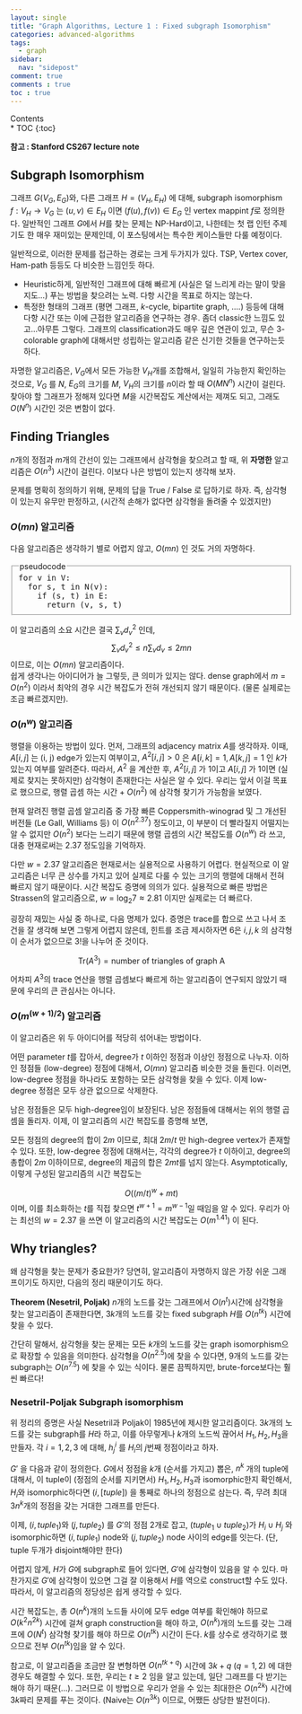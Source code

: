 ```yaml
---
layout: single
title: "Graph Algorithms, Lecture 1 : Fixed subgraph Isomorphism"
categories: advanced-algorithms
tags:
  - graph
sidebar:
  nav: "sidepost"
comment: true
comments : true
toc : true
---
```

<div id="toc">
Contents
</div>
* TOC
{:toc}

**참고 : Stanford CS267 lecture note**
## Subgraph Isomorphism
그래프 $G(V_G, E_G)$와, 다른 그래프 $H = (V_H, E_H)$ 에 대해, subgraph isomorphism $f : V_H \to V_G$ 는 $(u, v) \in E_H$ 이면 $(f(u), f(v)) \in E_G$ 인 vertex mappint $f$로 정의한다. 일반적인 그래프 $G$에서 $H$를 찾는 문제는 NP-Hard이고, 나한테는 첫 랩 인턴 주제기도 한 매우 재미있는 문제인데, 이 포스팅에서는 특수한 케이스들만 다룰 예정이다.

일반적으로, 이러한 문제를 접근하는 경로는 크게 두가지가 있다. TSP, Vertex cover, Ham-path 등등도 다 비슷한 느낌인듯 하다. 
- Heuristic하게, 일반적인 그래프에 대해 빠르게 (사실은 덜 느리게 라는 말이 맞을 지도...) 푸는 방법을 찾으려는 노력. 다항 시간을 목표로 하지는 않는다.
- 특정한 형태의 그래프 (평면 그래프, $k$-cycle, bipartite graph, ....) 등등에 대해 다항 시간 또는 이에 근접한 알고리즘을 연구하는 경우. 좀더 classic한 느낌도 있고...아무튼 그렇다. 그래프의 classification과도 매우 깊은 연관이 있고, 무슨 3-colorable graph에 대해서만 성립하는 알고리즘 같은 신기한 것들을 연구하는듯 하다.

자명한 알고리즘은, $V_G$에서 모든 가능한 $V_H$개를 조합해서, 일일히 가능한지 확인하는 것으로, $V_G$ 를 $N$, $E_G$의 크기를 $M$, $V_H$의 크기를 $n$이라 할 때 $O(MN^n)$ 시간이 걸린다. 찾아야 할 그래프가 정해져 있다면 $M$을 시간복잡도 계산에서는 제껴도 되고, 그래도 $O(N^n)$ 시간인 것은 변함이 없다.

## Finding Triangles
$n$개의 정점과 $m$개의 간선이 있는 그래프에서 삼각형을 찾으려고 할 때, 위 **자명한** 알고리즘은 $O(n^3)$ 시간이 걸린다. 이보다 나은 방법이 있는지 생각해 보자.

문제를 명확히 정의하기 위해, 문제의 답을 True / False 로 답하기로 하자. 즉, 삼각형이 있는지 유무만 판정하고, (시간적 손해가 없다면 삼각형을 돌려줄 수 있겠지만)
### $O(mn)$ 알고리즘 
다음 알고리즘은 생각하기 별로 어렵지 않고, $O(mn)$ 인 것도 거의 자명하다.



<fieldset>

<legend>
pseudocode
</legend>

<pre class="pseudocode" style="margin:0">
for v in V: 
  for s, t in N(v):
    if (s, t) in E:
      return (v, s, t)
</pre>
</fieldset>

이 알고리즘의 소요 시간은 결국 $\sum_v d_v^2$ 인데, 
$$\sum_v d_v^2 \leq n \sum_v d_v \leq 2mn$$
이므로, 이는 $O(mn)$ 알고리즘이다.  
쉽게 생각나는 아이디어가 늘 그렇듯, 큰 의미가 있지는 않다. dense graph에서 $m = O(n^2)$ 이라서 최악의 경우 시간 복잡도가 전혀 개선되지 않기 때문이다. (물론 실제로는 조금 빠르겠지만).

### $O(n^w)$ 알고리즘 
행렬을 이용하는 방법이 있다. 먼저, 그래프의 adjacency matrix $A$를 생각하자. 이때, $A[i, j]$ 는 (i, j) edge가 있는지 여부이고, $A^2[i, j] > 0$ 은 $A[i, k] = 1, A[k, j] = 1$ 인 $k$가 있는지 여부를 알려준다. 따라서, $A^2$ 을 계산한 후, $A^2[i, j]$ 가 1이고 $A[i, j]$ 가 1이면 (실제로 찾지는 못하지만) 삼각형이 존재한다는 사실은 알 수 있다. 우리는 앞서 이걸 목표로 했으므로, 행렬 곱셈 하는 시간 + $O(n^2)$ 에 삼각형 찾기가 가능함을 보였다. 

현재 알려진 행렬 곱셈 알고리즘 중 가장 빠른 Coppersmith-winograd 및 그 개선된 버전들 (Le Gall, Williams 등) 이 $O(n^{2.37})$ 정도이고, 이 부분이 더 빨라질지 어떨지는 알 수 없지만 $O(n^2)$ 보다는 느리기 때문에 행렬 곱셈의 시간 복잡도를 $O(n^w)$ 라 쓰고, 대충 현재로써는 2.37 정도임을 기억하자.  

다만 $w = 2.37$ 알고리즘은 현재로서는 실용적으로 사용하기 어렵다. 현실적으로 이 알고리즘은 너무 큰 상수를 가지고 있어 실제로 다룰 수 있는 크기의 행렬에 대해서 전혀 빠르지 않기 때문이다. 시간 복잡도 증명에 의의가 있다. 실용적으로 빠른 방법은 Strassen의 알고리즘으로, $w = \log_2 7 \approx 2.81$ 이지만 실제로는 더 빠르다. 

굉장히 재밌는 사실 중 하나로, 다음 명제가 있다. 증명은 trace를 합으로 쓰고 나서 조건을 잘 생각해 보면 그렇게 어렵지 않은데, 힌트를 조금 제시하자면 6은 $i, j, k$ 의 삼각형이 순서가 없으므로 $3!$을 나누어 준 것이다. 

$$\text{Tr}(A^3) = \text{number of triangles of graph A}$$

어차피 $A^3$의 trace 연산을 행렬 곱셈보다 빠르게 하는 알고리즘이 연구되지 않았기 때문에 우리의 큰 관심사는 아니다.

### $O(m^{(w + 1)/2})$ 알고리즘
이 알고리즘은 위 두 아이디어를 적당히 섞어내는 방법이다.

어떤 parameter $t$를 잡아서, degree가 $t$ 이하인 정점과 이상인 정점으로 나누자. 이하인 정점들 (low-degree) 정점에 대해서, $O(mn)$ 알고리즘 비슷한 것을 돌린다. 이러면, low-degree 정점을 하나라도 포함하는 모든 삼각형을 찾을 수 있다. 이제 low-degree 정점은 모두 상관 없으므로 삭제한다.

남은 정점들은 모두 high-degree임이 보장된다. 남은 정점들에 대해서는 위의 행렬 곱셈을 돌리자. 이제, 이 알고리즘의 시간 복잡도를 증명해 보면,

모든 정점의 degree의 합이 $2m$ 이므로, 최대 $2m/t$ 만 high-degree vertex가 존재할 수 있다. 또한, low-degree 정점에 대해서는, 각각의 degree가 $t$ 이하이고, degree의 총합이 $2m$ 이하이므로, degree의 제곱의 합은 $2mt$를 넘지 않는다. Asymptotically, 이렇게 구성된 알고리즘의 시간 복잡도는 

$$O((m / t)^w + mt)$$ 이며, 이를 최소화하는 $t$를 직접 찾으면 $t^{w+1} = m^{w-1}$일 때임을 알 수 있다. 우리가 아는 최선의 $w = 2.37$ 을 쓰면 이 알고리즘의 시간 복잡도는 $O(m^{1.41})$ 이 된다.

## Why triangles?
왜 삼각형을 찾는 문제가 중요한가? 당연히, 알고리즘이 자명하지 않은 가장 쉬운 그래프이기도 하지만, 다음의 정리 때문이기도 하다. 

**Theorem (Nesetril, Poljak)** $n$개의 노드를 갖는 그래프에서 $O(n^t)$시간에 삼각형을 찾는 알고리즘이 존재한다면, $3k$개의 노드를 갖는 fixed subgraph $H$를 $O(n^{tk})$ 시간에 찾을 수 있다.

간단히 말해서, 삼각형을 찾는 문제는 모든 $k$개의 노드를 갖는 graph isomorphism으로 확장할 수 있음을 의미한다. 삼각형을 $O(n^{2.5})$에 찾을 수 있다면, 9개의 노드를 갖는 subgraph는 $O(n^{7.5})$ 에 찾을 수 있는 식이다. 물론 끔찍하지만, brute-force보다는 훨씬 빠르다!

### Nesetril-Poljak Subgraph isomorphism 
위 정리의 증명은 사실 Nesetril과 Poljak이 1985년에 제시한 알고리즘이다. $3k$개의 노드를 갖는 subgraph를 $H$라 하고, 이를 아무렇게나 $k$개의 노드씩 끊어서 $H_1, H_2, H_3$을 만들자. 각 $i = 1, 2, 3$ 에 대해, $h_{j}^{i}$ 를 $H_i$의 $j$번째 정점이라고 하자.

$G'$ 을 다음과 같이 정의한다. $G$에서 정점을 $k$개 (순서를 가지고) 뽑은, $n^k$ 개의 tuple에 대해서, 이 tuple이 (정점의 순서를 지키면서) $H_1, H_2, H_3$과 isomorphic한지 확인해서, $H_i$와 isomorphic하다면 $(i, [tuple])$ 을 통째로 하나의 정점으로 삼는다. 즉, 무려 최대 $3n^k$개의 정점을 갖는 거대한 그래프를 만든다.

이제, $(i, tuple_1)$와 $(j, tuple_2)$ 를 $G'$의 정점 2개로 잡고, $(tuple_1 \cup tuple_2)$가 $H_i \cup H_j$ 와 isomorphic하면 $(i, tuple_1)$ node와 $(j, tuple_2)$ node 사이의 edge를 잇는다. (단, tuple 두개가 disjoint해야만 한다) 

어렵지 않게, $H$가 $G$에 subgraph로 들어 있다면, $G'$에 삼각형이 있음을 알 수 있다. 마찬가지로 $G'$에 삼각형이 있으면 그걸 잘 이용해서 $H$를 역으로 construct할 수도 있다. 따라서, 이 알고리즘의 정당성은 쉽게 생각할 수 있다. 

시간 복잡도는, 총 $O(n^k)$개의 노드들 사이에 모두 edge 여부를 확인해야 하므로 $O(k^2 n^{2k})$ 시간에 걸쳐 graph construction을 해야 하고, $O(n^{k})$개의 노드를 갖는 그래프에 $O(N^t)$ 삼각형 찾기를 해야 하므로 $O(n^{tk})$ 시간이 든다. $k$를 상수로 생각하기로 했으므로 전부 $O(n^{tk})$임을 알 수 있다. 

참고로, 이 알고리즘을 조금만 잘 변형하면 $O(n^{tk + q})$ 시간에 $3k + q$ ($q = 1, 2$) 에 대한 경우도 해결할 수 있다. 또한, 우리는 $t \geq 2$ 임을 알고 있는데, 일단 그래프를 다 받기는 해야 하기 때문(...). 그러므로 이 방법으로 우리가 얻을 수 있는 최대한은 $O(n^{2k})$ 시간에 $3k$짜리 문제를 푸는 것이다. (Naive는 $O(n^{3k})$ 이므로, 어쨌든 상당한 발전이다).  